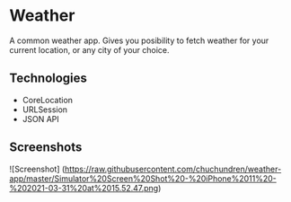 # Weather

A common weather app. Gives you posibility to fetch weather for your current location, or any city of your choice.

## Technologies

- CoreLocation
- URLSession
- JSON API

## Screenshots

![Screenshot] (https://raw.githubusercontent.com/chuchundren/weather-app/master/Simulator%20Screen%20Shot%20-%20iPhone%2011%20-%202021-03-31%20at%2015.52.47.png)

